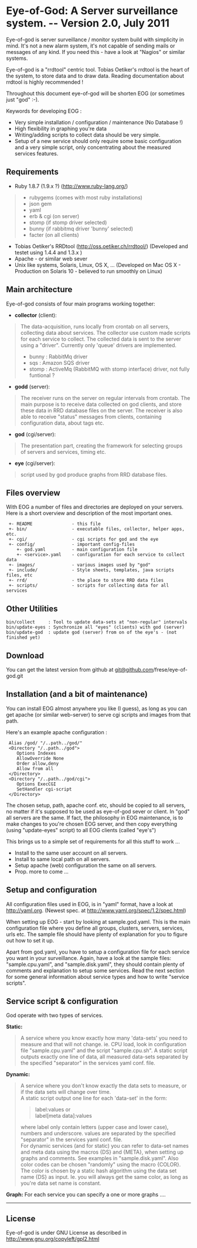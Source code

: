 Eye-of-God:  A Server surveillance system. -- Version 2.0, July 2011
======================================================================

Eye-of-god is server surveillance / monitor system build with simplicity in mind.
It's not a new alarm system, it's not capable of sending mails or messages of
any kind. If you need this - have a look at "Nagios" or similar systems.

Eye-of-god is a "rrdtool" centric tool. Tobias Oetiker's rrdtool is the heart
of the system, to store data and to draw data. Reading documentation about rrdtool
is highly recommended !

Throughout this document eye-of-god will be shorten EOG (or sometimes just "god" :-).

Keywords for developing EOG :

* Very simple installation / configuration / maintenance (No Database !)
* High flexibility in graphing you're data
* Writing/adding scripts to collect data should be very simple.
* Setup of a new service should only require some basic configuration and
  a very simple script, only concentrating about the measured services features.

Requirements 
------------
* Ruby 1.8.7 (1.9.x ?)            (http://www.ruby-lang.org/)
> * rubygems (comes with most ruby installations)
> * json gem
> * yaml
> * erb & cgi (on server)
> * stomp (if stomp driver selected)
> * bunny (if rabbitmq driver 'bunny' selected)
> * facter (on all clients)
* Tobias Oetiker's RRDtool        (http://oss.oetiker.ch/rrdtool/)
  (Developed and testet using 1.4.4 and 1.3.x )
* Apache - or similar web sever
* Unix like systems, Solaris, Linux, OS X, ...
  (Developed on Mac OS X - Production on Solaris 10 - believed to run smoothly on Linux)


Main architecture
------------------
Eye-of-god consists of four main programs working together:

* __collector__ (client): 
> The data-acquisition, runs locally from crontab on all servers,  
> collecting data about services. The collector use custom made scripts
> for each service to collect. The collected data is sent to the server 
> using a "driver". Currently only 'queue' drivers are implemented.
> * bunny : RabbitMq driver
> * sqs : Amazon SQS driver
> * stomp : ActiveMq (RabbitMQ with stomp interface) driver, not fully funtional ?

* __godd__ (server):
> The receiver runs on the server on regular intervals from crontab.
> The main purpose is to receive data collected on god clients, and
> store these data in RRD database files on the server.
> The receiver is also able to receive "status" messages from clients,
> containing configuration data, about tags etc.

* __god__ (cgi/server):
> The presentation part, creating the framework for selecting groups  
> of servers and services, timing etc.

* __eye__ (cgi/server):
> script used by god produce graphs from RRD database files.


Files overview
---------------
With EOG a number of files and directories are deployed on your servers.
Here is a short overview and description of the most important ones.

     +- README               - this file
     +- bin/                 - executable files, collector, helper apps, etc.
     +- cgi/                 - cgi scripts for god and the eye
     +- config/              - important config-files
        +- god.yaml          - main configuration file
        +- <service>.yaml    - configuration for each service to collect data
     +- images/              - various images used by "god"
     +- include/             - Style sheets, templates, java scripts files, etc
     +- rrd/                 - the place to store RRD data files
     +- scripts/             - scripts for collecting data for all services

Other Utilities
------------------
    bin/collect     : Tool to update data-sets at "non-regular" intervals  
    bin/update-eyes : Synchronize all "eyes" (clients) with god (server)  
    bin/update-god  : update god (server) from on of the eye's - (not finished yet)  

Download
---------
You can get the latest version from github at git@github.com/frese/eye-of-god.git


Installation (and a bit of maintenance)
---------------------------------------

You can install EOG almost anywhere you like (I guess), as long as you can 
get apache (or similar web-server) to serve cgi scripts and images from that path.

Here's an example apache configuration :

     Alias /god/ "/..path../god/"
     <Directory "/..path../god">
        Options Indexes
        AllowOverride None
        Order allow,deny
        Allow from all
     </Directory>
     <Directory "/..path../god/cgi">
        Options ExecCGI
        SetHandler cgi-script
     </Directory>

The chosen setup, path, apache conf. etc, should be copied to all servers, no matter
if it's supposed to be used as eye-of-god sever or client. In "god" all servers
are the same. If fact, the philosophy in EOG maintenance, is to make changes to you're
chosen EOG server, and then copy everything (using "update-eyes" script) to all
EOG clients (called "eye's")

This brings us to a simple set of requirements for all this stuff to work ...

* Install to the same user account on all servers.
* Install to same local path on all servers.
* Setup apache (web) configuration the same on all servers.
* Prop. more to come ...

Setup and configuration
------------------------

All configuration files used in EOG, is in "yaml" format, have a look at http://yaml.org. 
(Newest spec. at http://www.yaml.org/spec/1.2/spec.html)

When setting up EOG - start by looking at sample.god.yaml. This is the main configuration
file where you define all groups, clusters, servers, services, urls etc.
The sample file should have plenty of explanation for you to figure out how to set it up.

Apart from god.yaml, you have to setup a configuration file for each service you want
in your surveillance. Again, have a look at the sample files: "sample.cpu.yaml", and
"sample.disk.yaml", they should contain plenty of comments and explanation to setup
some services. Read the next section for some general information about service types
and how to write "service scripts".

Service script & configuration
------------------------------
God operate with two types of services.

__Static:__
> A service where you know exactly how many 'data-sets' you need to measure
> and that will not change. ie. CPU load, look in configuration file "sample.cpu.yaml"
> and the script "sample.cpu.sh".
> A static script outputs exactly one line of data, all measured data-sets separated
> by the specified "separator" in the services yaml conf. file.

__Dynamic:__    
> A service where you don't know exactly the data sets to measure, or if the data
> sets will change over time.   
> A static script output one line for each 'data-set' in the form:
> 
> > label:values  or   
> > label[meta data]:values   
> 
> where label only contain letters (upper case and lower case), numbers and underscore.
> values are separated by the specified "separator" in the services yaml conf. file.   
> For dynamic services (and for static) you can refer to data-set names and meta data
> using the macros {DS} and {META}, when setting up graphs and comments. See examples
> in "sample.disk.yaml". Also color codes can be chosen "randomly" using the macro
> {COLOR}. The color is chosen by a static hash algorithm using the data set name {DS}
> as input. Ie. you will always get the same color, as long as you're data set name
> is constant.

__Graph:__
For each service you can specify a one or more graphs ....


--------------------------------------------------------------------------------------------------------

License
--------
Eye-of-god is under GNU License as described in http://www.gnu.org/copyleft/gpl2.html

